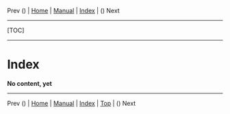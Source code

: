 Prev () | [Home](QMTHome) | [Manual](QMTDocMain) | [Index](QMTAxAdvIndex) | () Next
- - -
[TOC]
- - -

# Index

**No content, yet**

- - -
Prev () | [Home](QMTHome) | [Manual](QMTDocMain) | [Index](QMTAxAdvIndex) | [Top](#) | () Next
